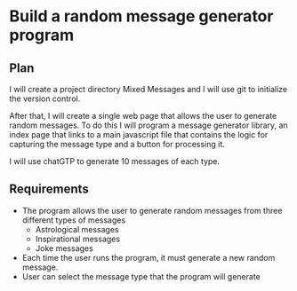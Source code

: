 # Build a random message generator program

## Plan

I will create a project directory Mixed Messages and I will use git to initialize the version control.

After that, I will create a single web page that allows the user to generate random messages. To do this
I will program a message generator library, an index page that links to a main javascript file that contains the logic for capturing the message type and a button for processing it.

I will use chatGTP to generate 10 messages of each type.

## Requirements

- The program allows the user to generate random messages from three different types of messages
  - Astrological messages
  - Inspirational messages
  - Joke messages
- Each time the user runs the program, it must generate a new random message.
- User can select the message type that the program will generate
